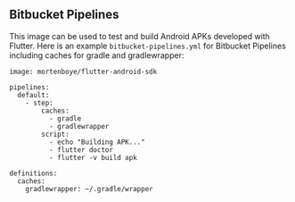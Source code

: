 ## Bitbucket Pipelines

This image can be used to test and build Android APKs developed with Flutter. Here is an example `bitbucket-pipelines.yml` for Bitbucket Pipelines including caches for gradle and gradlewrapper:

```
image: mortenboye/flutter-android-sdk

pipelines:
  default:
    - step:
        caches:
          - gradle
          - gradlewrapper
        script:
          - echo "Building APK..."
          - flutter doctor
          - flutter -v build apk

definitions:
  caches:
    gradlewrapper: ~/.gradle/wrapper
```
